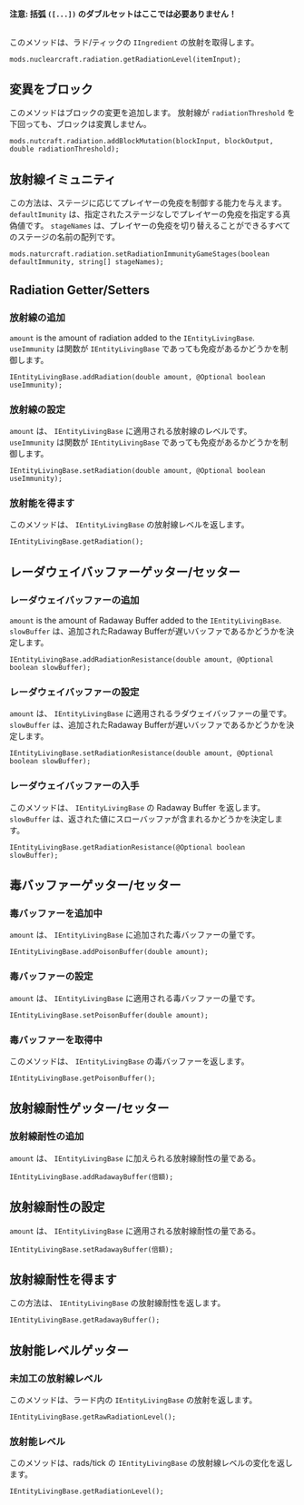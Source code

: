 # <unk>
**注意: 括弧 `([...])` のダブルセットはここでは必要ありません！**

## <unk>
このメソッドは、ラド/ティックの `IIngredient` の放射を取得します。
```zenscript
mods.nuclearcraft.radiation.getRadiationLevel(itemInput);
```
## 変異をブロック
このメソッドはブロックの変更を追加します。 放射線が `radiationThreshold` を下回っても、ブロックは変異しません。
```zenscript
mods.nutcraft.radiation.addBlockMutation(blockInput, blockOutput, double radiationThreshold);
```

## 放射線イミュニティ
この方法は、ステージに応じてプレイヤーの免疫を制御する能力を与えます。 `defaultImunity` は、指定されたステージなしでプレイヤーの免疫を指定する真偽値です。 `stageNames` は、プレイヤーの免疫を切り替えることができるすべてのステージの名前の配列です。
```zenscript
mods.naturcraft.radiation.setRadiationImmunityGameStages(boolean defaultImmunity, string[] stageNames);
```

## Radiation Getter/Setters

### 放射線の追加
`amount` is the amount of radiation added to the `IEntityLivingBase`. `useImmunity` は関数が `IEntityLivingBase` であっても免疫があるかどうかを制御します。
```zenscript
IEntityLivingBase.addRadiation(double amount, @Optional boolean useImmunity);
```

### 放射線の設定
`amount` は、 `IEntityLivingBase` に適用される放射線のレベルです。 `useImmunity` は関数が `IEntityLivingBase` であっても免疫があるかどうかを制御します。
```zenscript
IEntityLivingBase.setRadiation(double amount, @Optional boolean useImmunity);
```

### 放射能を得ます
このメソッドは、 `IEntityLivingBase` の放射線レベルを返します。
```zenscript
IEntityLivingBase.getRadiation();
```

## レーダウェイバッファーゲッター/セッター

### レーダウェイバッファーの追加
`amount` is the amount of Radaway Buffer added to the `IEntityLivingBase`. `slowBuffer` は、追加されたRadaway Bufferが遅いバッファであるかどうかを決定します。
```zenscript
IEntityLivingBase.addRadiationResistance(double amount, @Optional boolean slowBuffer);
```
### レーダウェイバッファーの設定
`amount` は、 `IEntityLivingBase` に適用されるラダウェイバッファーの量です。 `slowBuffer` は、追加されたRadaway Bufferが遅いバッファであるかどうかを決定します。
```zenscript
IEntityLivingBase.setRadiationResistance(double amount, @Optional boolean slowBuffer);
```

### レーダウェイバッファーの入手
このメソッドは、 `IEntityLivingBase` の Radaway Buffer を返します。 `slowBuffer` は、返された値にスローバッファが含まれるかどうかを決定します。
```zenscript
IEntityLivingBase.getRadiationResistance(@Optional boolean slowBuffer);
```

## 毒バッファーゲッター/セッター

### 毒バッファーを追加中
`amount` は、 `IEntityLivingBase` に追加された毒バッファーの量です。
```zenscript
IEntityLivingBase.addPoisonBuffer(double amount);
```
### 毒バッファーの設定
`amount` は、 `IEntityLivingBase` に適用される毒バッファーの量です。
```zenscript
IEntityLivingBase.setPoisonBuffer(double amount);
```

### 毒バッファーを取得中
このメソッドは、 `IEntityLivingBase` の毒バッファーを返します。
```zenscript
IEntityLivingBase.getPoisonBuffer();
```

## 放射線耐性ゲッター/セッター
### 放射線耐性の追加
`amount` は、 `IEntityLivingBase` に加えられる放射線耐性の量である。
```zenscript
IEntityLivingBase.addRadawayBuffer(倍額);
```
## 放射線耐性の設定
`amount` は、 `IEntityLivingBase` に適用される放射線耐性の量である。
```zenscript
IEntityLivingBase.setRadawayBuffer(倍額);
```

## 放射線耐性を得ます
この方法は、 `IEntityLivingBase` の放射線耐性を返します。
```zenscript
IEntityLivingBase.getRadawayBuffer();
```
## 放射能レベルゲッター

### 未加工の放射線レベル
このメソッドは、ラード内の `IEntityLivingBase` の放射を返します。
```zenscript
IEntityLivingBase.getRawRadiationLevel();
```

### 放射能レベル
このメソッドは、rads/tick の `IEntityLivingBase` の放射線レベルの変化を返します。
```zenscript
IEntityLivingBase.getRadiationLevel();
```
